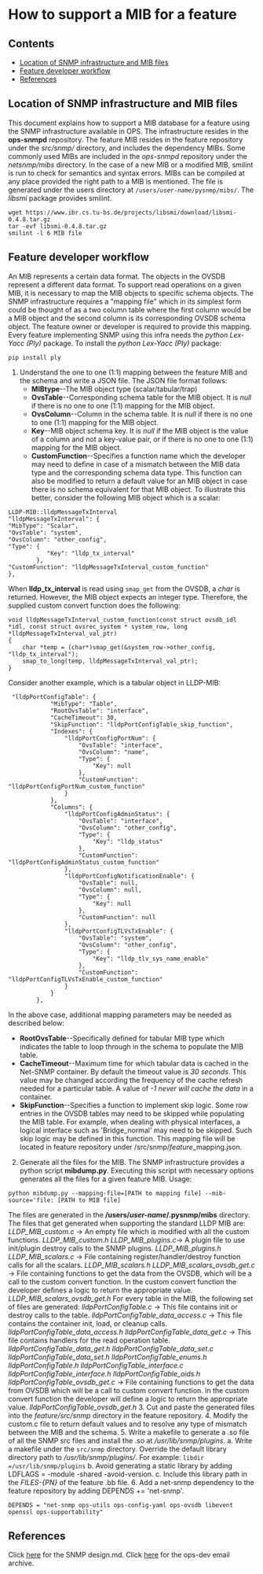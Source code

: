 How to support a MIB for a feature
====
Contents
---
- [Location of SNMP infrastructure and MIB files](#location-of-snmp-infrastructure-and-mib-files)
- [Feature developer workflow](#feature-developer-workflow)
- [References](#references)

Location of SNMP infrastructure and MIB files
---------------------------------------------
This document explains how to support a MIB database for a feature using the SNMP infrastructure available in OPS. The infrastructure resides in the **ops-snmpd** repository.
The feature MIB resides in the feature repository under the *src/snmp/* directory, and includes the dependency MIBs. Some commonly used MIBs are included in the *ops-snmpd* repository under the *netsnmp/mibs* directory. In the case of a new MIB or a modified MIB, smilint is run to check for semantics and syntax errors.
MIBs can be compiled at any place provided the right path to a MIB is mentioned. The file is generated under the users directory at `/users/`*`user-name`*`/pysnmp/mibs/`. The *libsmi* package provides smilint.
```
wget https://www.ibr.cs.tu-bs.de/projects/libsmi/download/libsmi-0.4.8.tar.gz
tar -evf libsmi-0.4.8.tar.gz
smilint -l 6 MIB file
```
Feature developer workflow
--------------------------
An MIB represents a certain data format. The objects in the OVSDB represent a different data format. To support read operations on a given MIB, it is necessary to map the MIB objects to specific schema objects. The SNMP infrastructure requires a "mapping file" which in its simplest form could be thought of as a two column table where the first column would be a MIB object and the second column is its corresponding OVSDB schema object. The feature owner or developer is required to provide this mapping. Every feature implementing SNMP using this infra needs the *python Lex-Yacc (Ply)* package.
To install the *python Lex-Yacc (Ply)* package:
```
pip install ply
```
1. Understand the one to one (1:1) mapping between the feature MIB and the schema and write a JSON file.
The JSON file format follows:
	- **MIBtype**--The MIB object type (scalar/tabular/trap)
	- **OvsTable**--Corresponding schema table for the MIB object. It is *null* if there is no one to one (1:1) mapping for the MIB object.
	- **OvsColumn**--Column in the schema table. It is *null* if there is no one to one (1:1) mapping for the MIB object.
	- **Key**--MIB object schema key. It is *null* if the MIB object is the value of a column and not a key-value pair,  or if there is no one to one (1:1) mapping for the MIB object.
	- **CustomFunction**--Specifies a function name which the developer may need to define in case of a mismatch between the MIB data type and the corresponding schema data type. This function can also be modified to return a default value for an MIB object in case there is no schema equivalent for that MIB object.
To illustrate this better, consider the following MIB object which is a scalar:
```
LLDP-MIB::lldpMessageTxInterval
"lldpMessageTxInterval": {
"MibType": "Scalar",
"OvsTable": "system",
"OvsColumn": "other_config",
"Type": {
           "Key": "lldp_tx_interval"
        },
"CustomFunction": "lldpMessageTxInterval_custom_function"
},
```
When **lldp_tx_interval** is read using `smap_get` from the OVSDB, a *char* is returned. However, the MIB object expects an integer type. Therefore, the supplied custom convert function does the following:
```
void lldpMessageTxInterval_custom_function(const struct ovsdb_idl *idl, const struct ovsrec_system * system_row, long *lldpMessageTxInterval_val_ptr)
{
    char *temp = (char*)smap_get(&system_row->other_config, "lldp_tx_interval");
    smap_to_long(temp, lldpMessageTxInterval_val_ptr);
}
```
Consider another example, which is a tabular object in LLDP-MIB:
```
 "lldpPortConfigTable": {
            "MibType": "Table",
            "RootOvsTable": "interface",
            "CacheTimeout": 30,
            "SkipFunction": "lldpPortConfigTable_skip_function",
            "Indexes": {
                "lldpPortConfigPortNum": {
                    "OvsTable": "interface",
                    "OvsColumn": "name",
                    "Type": {
                        "Key": null
                    },
                    "CustomFunction": "lldpPortConfigPortNum_custom_function"
                }
            },
            "Columns": {
                "lldpPortConfigAdminStatus": {
                    "OvsTable": "interface",
                    "OvsColumn": "other_config",
                    "Type": {
                        "Key": "lldp_status"
                    },
                    "CustomFunction": "lldpPortConfigAdminStatus_custom_function"
                },
                "lldpPortConfigNotificationEnable": {
                    "OvsTable": null,
                    "OvsColumn": null,
                    "Type": {
                        "Key": null
                    },
                    "CustomFunction": null
                },
                "lldpPortConfigTLVsTxEnable": {
                    "OvsTable": "system",
                    "OvsColumn": "other_config",
                    "Type": {
                        "Key": "lldp_tlv_sys_name_enable"
                    },
                    "CustomFunction": "lldpPortConfigTLVsTxEnable_custom_function"
                }
            }
        },
```
In the above case, additional mapping parameters may be needed as described below:
  - **RootOvsTable**--Specifically defined for tabular MIB type which indicates the table to loop through in the schema to populate the MIB table.
  - **CacheTimeout**--Maximum time for which tabular data is cached in the Net-SNMP container. By default the timeout value is *30 seconds*. This value may be changed according the frequency of the cache refresh needed for a particular table. A value of *-1 never will cache the data* in a container.
 - **SkipFunction**--Specifies a function to implement skip logic. Some row entries in the OVSDB tables may need to be skipped while populating the MIB table.
For example, when dealing with physical interfaces, a logical interface such as 'Bridge_normal' may need to be skipped. Such skip logic may be defined in this function.
This mapping file will be located in feature repository under /src/snmp/*feature*_mapping.json.
2. Generate all the files for the MIB.
The SNMP infrastructure provides a python script **mibdump.py**. Executing this script with necessary options generates all the files for a given feature MIB.
Usage:
```
python mibdump.py --mapping-file=[PATH to mapping file] --mib-source='file: [PATH to MIB file]
```
The files are generated in the **/users/*user-name*/.pysnmp/mibs** directory.
The files that get generated when supporting the standard LLDP MIB are:
*LLDP_MIB_custom.c*  -> An empty file which is modified with all the custom functions.
*LLDP_MIB_custom.h*
*LLDP_MIB_plugins.c*-> A plugin file to use init/plugin destroy calls to the SNMP plugins.
*LLDP_MIB_plugins.h*
*LLDP_MIB_scalars.c* -> File containing register/handler/destroy function calls for all the scalars.
*LLDP_MIB_scalars.h*
*LLDP_MIB_scalars_ovsdb_get.c* -> File containing functions to get the data from the OVSDB, which will be  a call to the custom convert function. In the custom convert function the developer defines a logic to return the appropriate value.
*LLDP_MIB_scalars_ovsdb_get.h*
For every table in the MIB, the following set of files are generated:
*lldpPortConfigTable.c* -> This file contains init or destroy calls to the table.
*lldpPortConfigTable_data_access.c* -> This file contains the container init, load, or cleanup calls.
*lldpPortConfigTable_data_access.h*
*lldpPortConfigTable_data_get.c* -> This file contains handlers for the read operation table.
*lldpPortConfigTable_data_get.h*
*lldpPortConfigTable_data_set.c*
*lldpPortConfigTable_data_set.h*
*lldpPortConfigTable_enums.h*
*lldpPortConfigTable.h*
*lldpPortConfigTable_interface.c*
*lldpPortConfigTable_interface.h*
*lldpPortConfigTable_oids.h*
*lldpPortConfigTable_ovsdb_get.c* -> File containing functions to get the data from OVSDB which will be  a call to custom convert function. In the custom convert function the developer will define a logic to return the appropriate value.
*lldpPortConfigTable_ovsdb_get.h*
3. Cut and paste the generated files into the *feature/src/snmp* directory in the feature repository.
4.  Modify the custom.c file to return default values and to resolve any type of mismatch between the MIB and the schema.
5.  Write a makefile to generate a .so file of all the SNMP src files and install the .so at */usr/lib/snmp/plugins*.
  a. Write a makefile under the `src/snmp` directory. Override the default library directory path to  */usr/lib/snmp/plugins/*. For example:
 `libdir =/usr/lib/snmp/plugins`
  b. Avoid generating a static library by adding LDFLAGS = -module -shared -avoid-version.
  c. Include this library path in the *FILES-{PN}* of the feature .bb file.
6.  Add a net-snmp dependency to the feature repository by adding DEPENDS += 'net-snmp'.
```
DEPENDS = "net-snmp ops-utils ops-config-yaml ops-ovsdb libevent openssl ops-supportability"
```

References
------
Click [here](documents/user/snmp_design) for the SNMP design.md.
Click [here](http://lists.openswitch.net/pipermail/ops-dev/2016-January/001395.html) for the ops-dev email archive.
